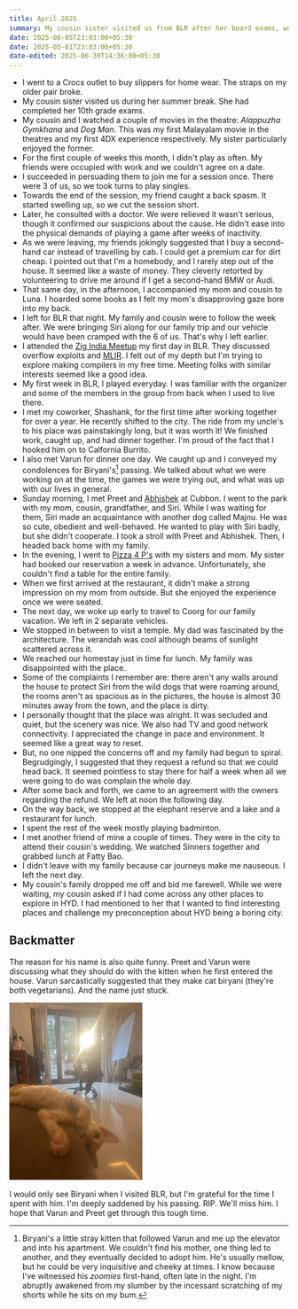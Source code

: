 ```yaml
---
title: April 2025
summary: My cousin sister visited us from BLR after her board exams, watched a couple of movies in the theatres, went to a bookstore, went to BLR, attended the Zig India Meetup, visited friends, and visited Coorg briefly with my family.
date: 2025-06-05T23:03:00+05:30
date: 2025-05-01T23:03:00+05:30
date-edited: 2025-06-30T14:36:00+05:30
---
```


- I went to a Crocs outlet to buy slippers for home wear. The straps on my older pair broke.
- My cousin sister visited us during her summer break. She had completed her 10th grade exams.
- My cousin and I watched a couple of movies in the theatre: *Alappuzha Gymkhana* and *Dog Man*. This was my first Malayalam movie in the theatres and my first 4DX experience respectively. My sister particularly enjoyed the former.
- For the first couple of weeks this month, I didn't play as often. My friends were occupied with work and we couldn't agree on a date. 
- I succeeded in persuading them to join me for a session once. There were 3 of us, so we took turns to play singles. 
- Towards the end of the session, my friend caught a back spasm. It started swelling up, so we cut the session short. 
- Later, he consulted with a doctor. We were relieved it wasn't serious, though it confirmed our suspicions about the cause. He didn't ease into the physical demands of playing a game after weeks of inactivity.
- As we were leaving, my friends jokingly suggested that I buy a second-hand car instead of travelling by cab. I could get a premium car for dirt cheap. I pointed out that I'm a homebody, and I rarely step out of the house. It seemed like a waste of money. They cleverly retorted by volunteering to drive me around if I get a second-hand BMW or Audi.
- That same day, in the afternoon, I accompanied my mom and cousin to Luna. I hoarded some books as I felt my mom's disapproving gaze bore into my back.
- I left for BLR that night. My family and cousin were to follow the week after. We were bringing Siri along for our family trip and our vehicle would have been cramped with the 6 of us. That's why I left earlier.
- I attended the [Zig India Meetup](https://zigindia.org/) my first day in BLR. They discussed overflow exploits and [MLIR](https://mlir.llvm.org/). I felt out of my depth but I'm trying to explore making compilers in my free time. Meeting folks with similar interests seemed like a good idea.
- My first week in BLR, I played everyday. I was familiar with the organizer and some of the members in the group from back when I used to live there.
- I met my coworker, Shashank, for the first time after working together for over a year. He recently shifted to the city. The ride from my uncle's to his place was painstakingly long, but it was worth it! We finished work, caught up, and had dinner together. I'm proud of the fact that I hooked him on to Calfornia Burrito.
- I also met Varun for dinner one day. We caught up and I conveyed my condolences for Biryani's[^1] passing. We talked about what we were working on at the time, the games we were trying out, and what was up with our lives in general.
- Sunday morning, I met Preet and [Abhishek](https://abhi.studio/) at Cubbon. I went to the park with my mom, cousin, grandfather, and Siri. While I was waiting for them, Siri made an acquaintance with another dog called Majnu. He was so cute, obedient and well-behaved. He wanted to play with Siri badly, but she didn't cooperate. I took a stroll with Preet and Abhishek. Then, I headed back home with my family.
- In the evening, I went to [Pizza 4 P's](https://pizza4ps.com/in) with my sisters and mom. My sister had booked our reservation a week in advance. Unfortunately, she couldn't find a table for the entire family.
- When we first arrived at the restaurant, it didn't make a strong impression on my mom from outside. But she enjoyed the experience once we were seated.
- The next day, we woke up early to travel to Coorg for our family vacation. We left in 2 separate vehicles. 
- We stopped in between to visit a temple. My dad was fascinated by the architecture. The verandah was cool although beams of sunlight scattered across it.
- We reached our homestay just in time for lunch. My family was disappointed with the place.
- Some of the complaints I remember are: there aren't any walls around the house to protect Siri from the wild dogs that were roaming around, the rooms aren't as spacious as in the pictures, the house is almost 30 minutes away from the town, and the place is dirty.
- I personally thought that the place was alright. It was secluded and quiet, but the scenery was nice. We also had TV and good network connectivity. I appreciated the change in pace and environment. It seemed like a great way to reset.
- But, no one nipped the concerns off and my family had begun to spiral. Begrudgingly, I suggested that they request a refund so that we could head back. It seemed pointless to stay there for half a week when all we were going to do was complain the whole day.
- After some back and forth, we came to an agreement with the owners regarding the refund. We left at noon the following day.
- On the way back, we stopped at the elephant reserve and a lake and a restaurant for lunch.
- I spent the rest of the week mostly playing badminton.
- I met another friend of mine a couple of times. They were in the city to attend their cousin's wedding. We watched Sinners together and grabbed lunch at Fatty Bao.
- I didn't leave with my family because car journeys make me nauseous. I left the next day. 
- My cousin's family dropped me off and bid me farewell. While we were waiting, my cousin asked if I had come across any other places to explore in HYD. I had mentioned to her that I wanted to find interesting places and challenge my preconception about HYD being a boring city.

## Backmatter

[^1]: Biryani's a little stray kitten that followed Varun and me up the elevator and into his apartment. We couldn't find his mother, one thing led to another, and they eventually decided to adopt him. He's usually mellow, but he could be very inquisitive and cheeky at times. I know because I've witnessed his *zoomies* first-hand, often late in the night. I'm abruptly awakened from my slumber by the incessant scratching of my shorts while he sits on my bum.

The reason for his name is also quite funny. Preet and Varun were discussing what they should do with the kitten when he first entered the house. Varun sarcastically suggested that they make cat biryani (they're both vegetarians). And the name just stuck. 

![Cute pic of Biryani](./biryani-posing.jpeg)

I would only see Biryani when I visited BLR, but I'm grateful for the time I spent with him. I'm deeply saddened by his passing. RIP. We'll miss him. I hope that Varun and Preet get through this tough time.